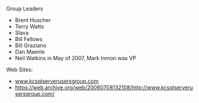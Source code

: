 Group Leaders
* Brent Huscher
* Terry Watts
* Slava
* Bill Fellows
* Bill Graziano
* Dan Maenle
* Neil Watkins in May of 2007, Mark Inmon was VP

Web Sites:
* www.kcsqlserverusersgroup.com
* https://web.archive.org/web/20060708132108/http://www.kcsqlserverusersgroup.com/ 
